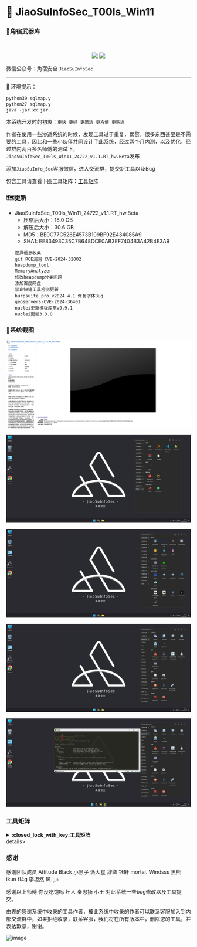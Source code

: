 #  🚀	JiaoSuInfoSec_T00ls_Win11



### :small_red_triangle:角宿武器库
<br/>
  <p align="center">
<img src="https://img.shields.io/badge/JiaoSuInfoSec-角宿安全团队-pink">
<img src="https://img.shields.io/badge/T00ls-角宿武器库-green">
</p>

微信公众号：角宿安全  `JiaoSuInfoSec`

------
📢 环境提示：
```shell
python39 sqlmap.y
python27 sqlmap.y
java -jar xx.jar
```
本系统开发时的初衷：`更快 更好 更简洁 更方便 更贴近`

作者在使用一些渗透系统的时候，发现工具过于重复，累赘，很多东西甚至是不需要的工具，因此和一些小伙伴共同设计了此系统，经过两个月内测，以及优化，经过群内两百多名师傅的测试下，`JiaoSuInfoSec_T00ls_Win11_24722_v1.1.RT_hw.Beta`发布

添加`JiaoSuInfo_Sec`客服微信，进入交流群，提交新工具以及Bug

包含工具请查看下图工具矩阵：[工具矩阵](https://github.com/JiaoSuInfoSec/JiaoSuInfoSec_T00ls_Win11/blob/main/README.md#%E5%B7%A5%E5%85%B7%E7%9F%A9%E9%98%B5)


### :world_map:更新

- JiaoSuInfoSec_T00ls_Win11_24722_v1.1.RT_hw.Beta 
  - 压缩后大小：18.0 GB 
  - 解压后大小：30.6 GB
  - MD5：BE0C77C526E4573B109BF92E434085A9
  - SHA1: EE83493C35C7B648DCE0AB3EF7404B3A42B4E3A9
  ```
  密探信息收集
  git RCE漏洞 CVE-2024-32002
  heapdump_tool
  MemoryAnalyzer
  修改heapdump分类问题
  添加百度网盘
  禁止快捷工具检测更新
  burpsuite_pro_v2024.4.1 修复字体Bug
  geoservers-CVE-2024-36401
  nuclei更新模板库至v9.9.1
  nuclei更新3.3.0
  ```

### :beginner:系统截图

![image](微信图片_20240722135425.png)

![image](微信截图_20240722142210.png)

![image](微信截图_20240722112527.png)

![image](微信截图_20240722112538.png)

![image](微信截图_20240722112600.png)


### 工具矩阵
<details>
<summary><b>:closed_lock_with_key:工具矩阵</b></summary>
</details>details>
  
### 感谢

感谢团队成员 Attitude  Black 小黑子 派大星 辞卿 钰轩 mortal. Windsss 黑熊 ikun  fl4g 李坦然 风ೄ೨

感谢以上师傅 你没吃饱吗  坏人 秦思扬 小王 对此系统一些bug修改以及工具提交。

由衷的感谢系统中收录的工具作者，被此系统中收录的作者可以联系客服加入到内部交流群中，如果拒绝收录，联系客服，我们将在所有版本中，删除您的工具，并表达歉意，谢谢。

![image](工具矩阵.png)

</details>
